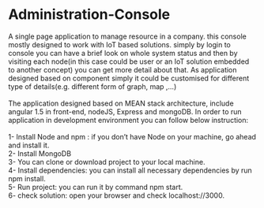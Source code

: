 # Administration-Console
A single page application to manage resource in a company. this console mostly designed to work with IoT based solutions. simply by login to console you can have a brief look on whole system status and then by visiting each node(in this case could be user or an IoT solution embedded to another concept) you can get more detail about that. As application designed based on component simply it could be customised for different type of details(e.g. different form of graph, map ,…)</br>
</br>
The application designed based on MEAN stack architecture, include angular 1.5 in front-end, nodeJS, Express and mongoDB.
In order to run application in development environment you can follow below instruction:</br>
</br>
1- Install Node and npm : if you don’t have Node on your machine, go ahead and install it.</br>
2- Install MongoDB</br>
3- You can clone or download project to your local machine.</br>
4- Install dependencies: you can install all necessary dependencies by run npm install.</br>
5- Run project: you can run it by command npm start.</br>
6- check solution: open your browser and check localhost://3000.</br>
